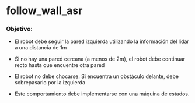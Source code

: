 # follow_wall_asr
### Objetivo:

- El robot debe seguir la pared izquierda utilizando la información del lidar a una distancia de 1m

- Si no hay una pared cercana (a menos de 2m), el robot debe continuar recto hasta que encuentre otra pared

- El robot no debe chocarse. Si encuentra un obstáculo delante, debe sobrepasarlo por la izquierda

- Este comportamiento debe implementarse con una máquina de estados.
